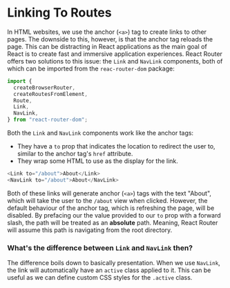 # Linking To Routes

In HTML websites, we use the anchor (`<a>`) tag to create links to other pages. The downside to this, however, is that the anchor tag reloads the page. This can be distracting in React applications as the main goal of React is to create fast and immersive application experiences.
React Router offers two solutions to this issue: the `Link` and `NavLink` components, both of which can be imported from the `reac-router-dom` package:

```js
import {
  createBrowserRouter,
  createRoutesFromElement,
  Route,
  Link,
  NavLink,
} from "react-router-dom";
```

Both the `Link` and `NavLink` components work like the anchor tags:

- They have a `to` prop that indicates the location to redirect the user to, similar to the anchor tag's `href` attribute.
- They wrap some HTML to use as the display for the link.

```js
<Link to="/about">About</Link>
<NavLink to="/about">About</NavLink>
```

Both of these links will generate anchor (`<a>`) tags with the text "About", which will take the user to the `/about` view when clicked. However, the default behaviour of the anchor tag, which is refreshing the page, will be disabled.
By prefacing our the value provided to our `to` prop with a forward slash, the path will be treated as an **absolute** path. Meaning, React Router will assume this path is navigating from the root directory.

### What's the difference between `Link` and `NavLink` then?

The difference boils down to basically presentation. When we use `NavLink`, the link will automatically have an `active` class applied to it. This can be useful as we can define custom CSS styles for the `.active` class.
